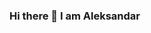 ### Hi there 👋 I am Aleksandar

<!--
I am passionate web developer that loves building websites and online apps through their development cycle using my creative skills and technical knowledge.
I am also an avid sports enthusiast, finding joy in activities like playing soccer, basketball, and tennis. Being active in sports not only keeps me energized but also fosters a sense of camaraderie and teamwork, qualities that I also value in my work as a web developer
-->
